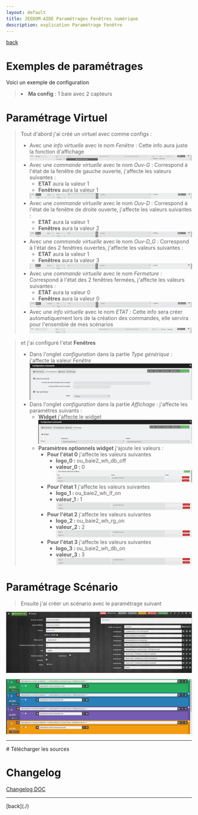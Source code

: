 ```yaml
---
layout: default
title: JEEDOM-AIDE Paramétrages Fenêtres numérique
description: explication Paramétrage Fenêtre
---
```

[back](./)
# Exemples de paramétrages
Voici un exemple de configuration
<blockquote>
        <li><b>Ma config</b> : 1 baie avec 2 capteurs</li>
</blockquote> 

# Paramétrage Virtuel
<blockquote>
Tout d'abord j'ai créé un virtuel avec comme configs :
    <ul>
        <li>Avec une <i>info virtuelle</i> avec le nom <i>Fenêtre</i> : Cette info aura juste la fonction d'affichage</li>
        <img src="../img/CONFIG_JEEDOM_FENETRE_NUM_FEN.png" alt="Visuels" />
        <li>Avec une <i>commande virtuelle</i> avec le nom <i>Ouv-G</i> : Correspond à l'état de la fenêtre de gauche ouverte, j'affecte les valeurs suivantes :
            <ul>
                <li><b>ETAT</b> aura la valeur 1</li>
                <li><b>Fenêtres</b> aura la valeur 1</li>
            </ul>
        </li>
        <img src="../img/CONFIG_JEEDOM_FENETRE_NUM_G.png" alt="Visuels" />
        <li>Avec une <i>commande virtuelle</i> avec le nom <i>Ouv-D</i> : Correspond à l'état de la fenêtre de droite ouverte, j'affecte les valeurs suivantes :
            <ul>
                <li><b>ETAT</b> aura la valeur 1</li>
                <li><b>Fenêtres</b> aura la valeur 2</li>
            </ul>
        </li>
        <img src="../img/CONFIG_JEEDOM_FENETRE_NUM_D.png" alt="Visuels" />
        <li>Avec une <i>commande virtuelle</i> avec le nom <i>Ouv-D_G</i> : Correspond à l'état des 2 fenêtres ouvertes, j'affecte les valeurs suivantes :
            <ul>
                <li><b>ETAT</b> aura la valeur 1</li>
                <li><b>Fenêtres</b> aura la valeur 3</li>
            </ul>
        </li>
        <img src="../img/CONFIG_JEEDOM_FENETRE_NUM_D_G.png" alt="Visuels" />
        <li>Avec une <i>commande virtuelle</i> avec le nom <i>Fermeture</i> : Correspond à l'état des 2 fenêtres fermées, j'affecte les valeurs suivantes :
            <ul>
                <li><b>ETAT</b> aura la valeur 0</li>
                <li><b>Fenêtres</b> aura la valeur 0</li>
            </ul>
        </li>
        <img src="../img/CONFIG_JEEDOM_FENETRE_NUM_FER.png" alt="Visuels" />
        <li>Avec une <i>info virtuelle</i> avec le nom <i>ETAT</i> : Cette info sera créer automatiquement lors de la création des commandes, elle servira pour l'ensemble de mes scénarios</li>
        <img src="../img/CONFIG_JEEDOM_FENETRE_NUM_ETAT.png" alt="Visuels" />
    </ul>
</blockquote>
<blockquote>
et j'ai configuré l'etat <b>Fenêtres</b>
    <ul>
        <li>Dans l'onglet <i>configuration</i> dans la partie <i>Type générique</i> : j'affecte la valeur <i>Fenêtre</i></li>
        <img src="../img/CONFIG_JEEDOM_FENETRE_NUM_FEN_CONFIG.png" alt="Visuels" />
        <li>Dans l'onglet <i>configuration</i> dans la partie <i>Affichage</i> : j'affecte les paramétres suivants :
            <ul>
                <li><b>Widget</b> j'affecte le widget</li>
                <img src="../img/CONFIG_JEEDOM_FENETRE_NUM_FEN_AFF_1.png" alt="Visuels" />
                <li><b>Paramètres optionnels widget</b> j'ajoute les valeurs :
                    <ul>
                        <li><b>Pour l'état 0</b> j'affecte les valeurs suivantes
                            <ul>
                                <li><b>logo_0 : </b>ou_baie2_wh_db_off</li>
                                <li><b>valeur_0 : </b>0</li>
                                <img src="../img/CONFIG_JEEDOM_FENETRE_NUM_FEN_AFF_1_0.png" alt="Visuels" />
                            </ul>
                        </li>
                        <li><b>Pour l'état 1</b> j'affecte les valeurs suivantes
                            <ul>
                                <li><b>logo_1 : </b>ou_baie2_wh_lf_on</li>
                                <li><b>valeur_1 : </b>1</li>
                                <img src="../img/CONFIG_JEEDOM_FENETRE_NUM_FEN_AFF_1_1.png" alt="Visuels" />
                            </ul>
                        </li>
                        <li><b>Pour l'état 2</b> j'affecte les valeurs suivantes
                            <ul>
                                <li><b>logo_2 : </b>ou_baie2_wh_rg_on</li>
                                <li><b>valeur_2 : </b>2</li>
                                <img src="../img/CONFIG_JEEDOM_FENETRE_NUM_FEN_AFF_1_2.png" alt="Visuels" />
                            </ul>
                        </li>
                        <li><b>Pour l'état 3</b> j'affecte les valeurs suivantes
                            <ul>
                                <li><b>logo_3 : </b>ou_baie2_wh_db_on</li>
                                <li><b>valeur_3 : </b>3</li>
                                <img src="../img/CONFIG_JEEDOM_FENETRE_NUM_FEN_AFF_1_3.png" alt="Visuels" />
                            </ul>
                        </li>
                    </ul>
                </li>
            </ul>
        </li>
    </ul>
</blockquote>

# Paramétrage Scénario
<blockquote>
Ensuite j'ai créer un scénario avec le paramétrage suivant
</blockquote>
<p><img src="../img/CONFIG_JEEDOM_FENETRE_NUM_3.png" alt="Visuels" /></p>
<p><img src="../img/CONFIG_JEEDOM_FENETRE_NUM_4.png" alt="Visuels" /></p>

<hr />
# Télécharger les sources

# Changelog
<a href="https://github.com/JEALG/JEEDOM-Widget_JAG-doc/commits/master">Changelog DOC</a>

<hr />
[back](./)